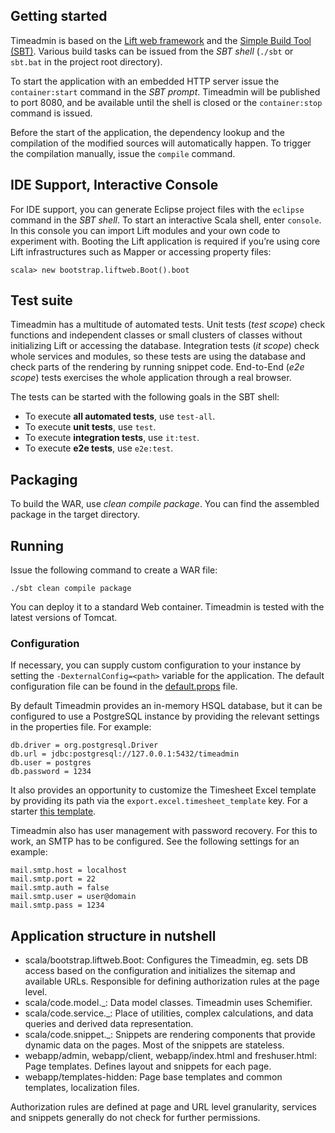 Getting started
---------------

Timeadmin is based on the [Lift web framework](http://liftweb.net/) and the
[Simple Build Tool (SBT)](http://www.scala-sbt.org/).
Various build tasks can be issued from the *SBT shell* (```./sbt``` or ```sbt.bat```
in the project root directory).

To start the application with an embedded HTTP server issue the ```container:start```
command in the *SBT prompt*. Timeadmin will be published to port 8080, and be available
until the shell is closed or the ```container:stop``` command is issued.

Before the start of the application, the dependency lookup and the compilation of the
modified sources will automatically happen. To trigger the compilation manually, issue
the ```compile``` command.


IDE Support, Interactive Console
--------------------------------

For IDE support, you can generate Eclipse project files with the ```eclipse``` command
in the *SBT shell*. To start an interactive Scala shell, enter ```console```. In this
console you can import Lift modules and your own code to experiment with. Booting the
Lift application is required if you’re using core Lift infrastructures such as Mapper
or accessing property files:

```
scala> new bootstrap.liftweb.Boot().boot
```


Test suite
----------

Timeadmin has a multitude of automated tests. Unit tests (*test scope*) check functions
and independent classes or small clusters of classes without initializing Lift or accessing
the database. Integration tests (*it scope*) check whole services and modules, so these
tests are using the database and check parts of the rendering by running snippet code.
End-to-End (*e2e scope*) tests exercises the whole application through a real browser.

The tests can be started with the following goals in the SBT shell:

- To execute **all automated tests**, use ```test-all```.
- To execute **unit tests**, use ```test```.
- To execute **integration tests**, use ```it:test```.
- To execute **e2e tests**, use ```e2e:test```.


Packaging
---------
To build the WAR, use *clean compile package*. You can find the assembled package in the
target directory.


Running
-------
Issue the following command to create a WAR file:

```
./sbt clean compile package
```

You can deploy it to a standard Web container. Timeadmin is tested with the latest versions of Tomcat.


### Configuration

If necessary, you can supply custom configuration to your instance by setting the ```-DexternalConfig=<path>```
variable for the application. The default configuration file can be found in the 
[default.props](https://github.com/dodie/time-admin/blob/master/src/main/resources/props/default.props) file.

By default Timeadmin provides an in-memory HSQL database, but it can be configured to use a PostgreSQL instance
by providing the relevant settings in the properties file. For example:

```
db.driver = org.postgresql.Driver
db.url = jdbc:postgresql://127.0.0.1:5432/timeadmin
db.user = postgres
db.password = 1234
```

It also provides an opportunity to customize the Timesheet Excel template by providing its path via
the ```export.excel.timesheet_template``` key. For a starter
[this template](https://github.com/dodie/time-admin/blob/master/docs/exceltemplate/timesheet_template.xls). 

Timeadmin also has user management with password recovery. For this to work, an SMTP has to be configured.
See the following settings for an example:

```
mail.smtp.host = localhost
mail.smtp.port = 22
mail.smtp.auth = false
mail.smtp.user = user@domain
mail.smtp.pass = 1234
```


Application structure in nutshell
---------------------------------

- scala/bootstrap.liftweb.Boot:
Configures the Timeadmin, eg. sets DB access based on the configuration and initializes the sitemap and available URLs.
Responsible for defining authorization rules at the page level.
- scala/code.model._:
Data model classes. Timeadmin uses Schemifier.
- scala/code.service._:
Place of utilities, complex calculations, and data queries and derived data representation.
- scala/code.snippet._:
Snippets are rendering components that provide dynamic data on the pages. Most of the snippets are stateless.
- webapp/admin, webapp/client, webapp/index.html and freshuser.html:
Page templates. Defines layout and snippets for each page.
- webapp/templates-hidden:
Page base templates and common templates, localization files.

Authorization rules are defined at page and URL level granularity,
services and snippets generally do not check for further permissions.
